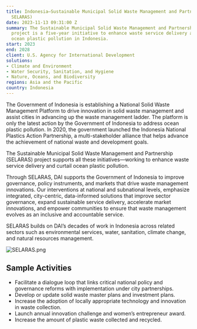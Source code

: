 ```yaml
---
title: Indonesia—Sustainable Municipal Solid Waste Management and Partnership (USAID
  SELARAS)
date: 2023-11-13 09:31:00 Z
summary: The Sustainable Municipal Solid Waste Management and Partnership (SELARAS)
  project is a five-year initiative to enhance waste service delivery and curtail
  ocean plastic pollution in Indonesia.
start: 2023
end: 2028
client: U.S. Agency for International Development
solutions:
- Climate and Environment
- Water Security, Sanitation, and Hygiene
- Nature, Oceans, and Biodiversity
regions: Asia and the Pacific
country: Indonesia
---
```


The Government of Indonesia is establishing a National Solid Waste Management Platform to drive innovation in solid waste management and assist cities in advancing up the waste management ladder. The platform is only the latest action by the Government of Indonesia to address ocean plastic pollution. In 2020, the government launched the Indonesia National Plastics Action Partnership, a multi-stakeholder alliance that helps advance the achievement of national waste and development goals.  

The Sustainable Municipal Solid Waste Management and Partnership (SELARAS) project supports all these initiatives—working to enhance waste service delivery and curtail ocean plastic pollution.
 
Through SELARAS, DAI supports the Government of Indonesia to improve governance, policy instruments, and markets that drive waste management innovations. Our interventions at national and subnational levels, emphasize integrated, city-centric, data-informed solutions that improve sector governance, expand sustainable service delivery, accelerate market innovations, and empower communities to ensure that waste management evolves as an inclusive and accountable service.
  
SELARAS builds on DAI’s decades of work in Indonesia across related sectors such as environmental services, water, sanitation, climate change, and natural resources management. 

![SELARAS.png](/uploads/SELARAS.png)

## Sample Activities

* Facilitate a dialogue loop that links critical national policy and governance reforms with implementation under city partnerships.
* Develop or update solid waste master plans and investment plans.
* Increase the adoption of locally appropriate technology and innovation in waste collection.
* Launch annual innovation challenge and women’s entrepreneur award.
* Increase the amount of plastic waste collected and recycled.